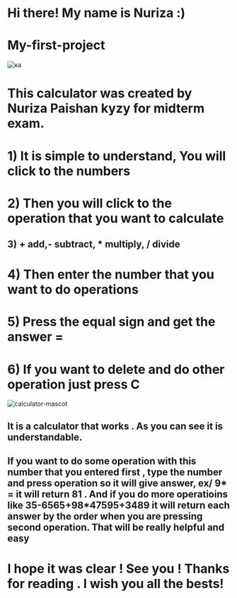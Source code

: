 # Hi there! My name is Nuriza :)
# My-first-project
![ка](https://user-images.githubusercontent.com/73305001/98432286-ab146080-20de-11eb-94c3-a3312fdaea77.JPG)
# This calculator was created by Nuriza Paishan kyzy for midterm exam.
# 1) It is simple to understand, You will click to the numbers
# 2) Then you will click to the operation that you want to calculate
## 3) + add,- subtract, * multiply, / divide 
# 4) Then enter the number that you want to do operations
# 5) Press the equal sign and get the answer =
# 6) If you want to delete and do other operation just press C 
![calculator-mascot](https://user-images.githubusercontent.com/73305001/98432835-08f77700-20e4-11eb-9b2c-2a0cc6adacfb.png)
<h2>It is a calculator that works . As you can see it is understandable.</h2>
<h2>If you want to  do some operation with this number that you entered first , type the number and press operation so it will give answer, ex/ 9* = it will return 81 . And if you do more operatioins like 35-6565+98*47595+3489 it will return each answer by the order when you are pressing second operation. That will be really helpful and easy</h2>

<h1>I hope it was clear ! See you ! Thanks for reading . I wish you all the bests!</h1>
